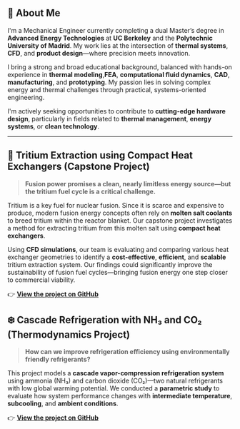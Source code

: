 ## 👋 About Me

I'm a Mechanical Engineer currently completing a dual Master’s degree in **Advanced Energy Technologies** at **UC Berkeley** and the **Polytechnic University of Madrid**. My work lies at the intersection of **thermal systems**, **CFD**, and **product design**—where precision meets innovation.

I bring a strong and broad educational background, balanced with hands-on experience in **thermal modeling**,**FEA**, **computational fluid dynamics**, **CAD**, **manufacturing**, and **prototyping**. My passion lies in solving complex energy and thermal challenges through practical, systems-oriented engineering.

I'm actively seeking opportunities to contribute to **cutting-edge hardware design**, particularly in fields related to **thermal management**, **energy systems**, or **clean technology**.

---

## 📄 Tritium Extraction using Compact Heat Exchangers (Capstone Project)

> **Fusion power promises a clean, nearly limitless energy source—but the tritium fuel cycle is a critical challenge.**

Tritium is a key fuel for nuclear fusion. Since it is scarce and expensive to produce, modern fusion energy concepts often rely on **molten salt coolants** to breed tritium within the reactor blanket. Our capstone project investigates a method for extracting tritium from this molten salt using **compact heat exchangers**.

Using **CFD simulations**, our team is evaluating and comparing various heat exchanger geometries to identify a **cost-effective**, **efficient**, and **scalable** tritium extraction system. Our findings could significantly improve the sustainability of fusion fuel cycles—bringing fusion energy one step closer to commercial viability.

👉 **[View the project on GitHub](https://github.com/estebanlabrador/Tritium-Extraction-Unit)**


## ❄️ Cascade Refrigeration with NH₃ and CO₂ (Thermodynamics Project)

> **How can we improve refrigeration efficiency using environmentally friendly refrigerants?**

This project models a **cascade vapor-compression refrigeration system** using ammonia (NH₃) and carbon dioxide (CO₂)—two natural refrigerants with low global warming potential. We conducted a **parametric study** to evaluate how system performance changes with **intermediate temperature**, **subcooling**, and **ambient conditions**.


👉 **[View the project on GitHub](https://github.com/estebanlabrador/Cascade-Refrigeration)**


